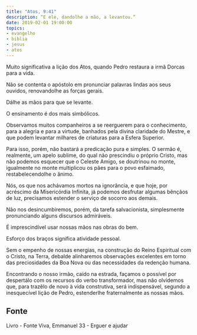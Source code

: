 ```yaml
---
title: "Atos, 9:41"
description: “E ele, dando­lhe a mão, a levantou.”
date: 2019-02-01 19:00:00
topics: 
- evangelho
- biblia
- jesus
- atos
---
```


Muito significativa a lição dos Atos, quando Pedro restaura a irmã Dorcas
para a vida.

Não se contenta o apóstolo em pronunciar palavras lindas aos seus ouvidos,
renovando­lhe as forças gerais.

Dá­lhe as mãos para que se levante.

O ensinamento é dos mais simbólicos.

Observamos muitos companheiros a se reerguerem para o conhecimento,
para a alegria e para a virtude, banhados pela divina claridade do Mestre, e que
podem levantar milhares de criaturas para a Esfera Superior.

Para isso, porém, não bastará a predicação pura e simples. O sermão é,
realmente, um apelo sublime, do qual não prescindiu o próprio Cristo, mas não
podemos esquecer que o Celeste Amigo, se doutrinou no monte, igualmente no
monte multiplicou os pães para o povo esfaimado, restabelecendo­lhe o ânimo.

Nós, os que nos achávamos mortos na ignorância, e que hoje, por acréscimo
da Misericórdia Infinita, já podemos desfrutar algumas bênçãos de luz, precisamos
estender o serviço de socorro aos demais.

Não nos desincumbiremos, porém, da tarefa salvacionista, simplesmente
pronunciando alguns discursos admiráveis.

É imprescindível usar nossas mãos nas obras do bem.

Esforço dos braços significa atividade pessoal.

Sem o empenho de nossas energias, na construção do Reino Espiritual com
o Cristo, na Terra, debalde alinharemos observações excelentes em torno das
preciosidades da Boa Nova ou das necessidades da redenção humana.

Encontrando o nosso irmão, caído na estrada, façamos o possível por
despertá­lo com os recursos do verbo transformador, mas não olvidemos que, para
trazê­lo de novo à vida construtiva, será indispensável, segundo a inesquecível lição
de Pedro, estender­lhe fraternalmente as nossas mãos.


## Fonte
Livro - Fonte Viva, Emmanuel
33 - Erguer e ajudar
